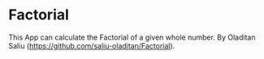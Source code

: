 # Factorial
This App can calculate the Factorial of a given whole number.
By Oladitan Saliu  (https://github.com/saliu-oladitan/Factorial).
